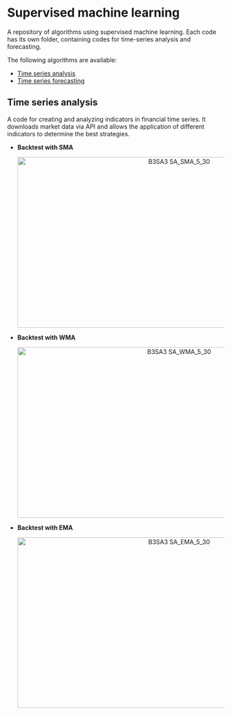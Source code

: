 # Supervised machine learning

A repository of algorithms using supervised machine learning. Each code has its own folder, containing codes for time-series analysis and forecasting.

The following algorithms are available:
- [Time series analysis](./time_series_analysis)
- [Time series forecasting](./time_series_forecasting)

## Time series analysis

A code for creating and analyzing indicators in financial time series. It downloads market data via API and allows the application of different indicators to determine the best strategies.

- **Backtest with SMA**
  <p align="center">
  <img width="733" height="395" alt="B3SA3 SA_SMA_5_30" src="https://github.com/user-attachments/assets/8c7d30ce-a171-44e0-b434-d13d93ecb363" />
  </p>

- **Backtest with WMA**
  <p align="center">
  <img width="733" height="395" alt="B3SA3 SA_WMA_5_30" src="https://github.com/user-attachments/assets/6c5b1d4d-6261-405d-b091-8b60e019306d" />
  </p>

- **Backtest with EMA**
  <p align="center">
  <img width="733" height="395" alt="B3SA3 SA_EMA_5_30" src="https://github.com/user-attachments/assets/94cc4b0d-189a-446c-b9be-dabc4612c58c" />
  </p>
